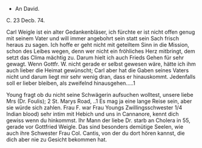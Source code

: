 + An David.

 C. 23 Decb. 74.

Carl Weigle ist ein alter Gedankenbläser, ich fürchte er ist nicht offen genug mit seinem Vater und will immer angebohrt sein statt sein Sach frisch heraus zu sagen. Ich hoffe er geht nicht mit geteiltem Sinn in die Mission, schon des Leibes wegen, denn wer nicht ein fröhliches Herz mitbringt, dem setzt das Clima mächtig zu. Darum hielt ich auch Frieds Gehen für sehr gewagt. Wenn Gottfr. W. nicht gerade er selbst gewesen wäre, hätte ich ihm auch lieber die Heimat gewünscht; Carl aber hat die Gaben seines Vaters nicht und darum liegt mir sehr wenig dran, dass er hinauskommt. Jedenfalls soll er lieber bleiben, als zweifelnd hinausgehen.....1

Young fragt ob du nicht seine Schwägerin aufsuchen wolltest, unsere liebe Mrs (Dr. Foulis); 2 St. Marys Road, ..1 Es mag ja eine lange Reise sein, aber sie würde sich zahlen. Frau F. war Frau Youngs Zwillingsschwester 1/4 Indian blood) sehr intim mit Hebich und uns in Cannanore, kennt dich gewiss wenn du hinkommst. Ihr Mann der liebe Dr. starb an Cholera in 55, gerade vor Gottfried Weigle. Das sind besonders demütige Seelen, wie auch ihre Schwester Frau Col. Cantis, von der du dort hören kannst, die dich aber nie zu Gesicht bekommen hat.

